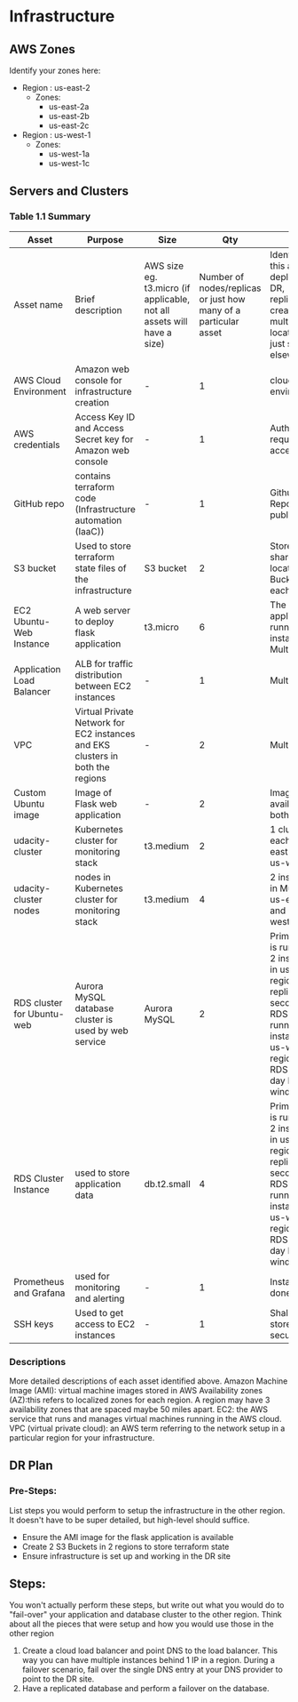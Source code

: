 # Infrastructure

## AWS Zones
Identify your zones here:
 - Region : us-east-2 
    - Zones:
        - us-east-2a
        - us-east-2b
        - us-east-2c
- Region : us-west-1
    - Zones:
        - us-west-1a
        - us-west-1c

## Servers and Clusters

### Table 1.1 Summary
| Asset      | Purpose           | Size                                                                   | Qty                                                             | DR                                                                                                           |
|------------|-------------------|------------------------------------------------------------------------|-----------------------------------------------------------------|--------------------------------------------------------------------------------------------------------------|
| Asset name | Brief description | AWS size eg. t3.micro (if applicable, not all assets will have a size) | Number of nodes/replicas or just how many of a particular asset | Identify if this asset is deployed to DR, replicated, created in multiple locations or just stored elsewhere |
| AWS Cloud Environment | Amazon web console for infrastructure creation | - | 1 | cloud environment |
| AWS credentials | Access Key ID and Access Secret key for Amazon web console | - | 1 | Authorization required to access |  |
| GitHub repo | contains terraform code (Infrastructure automation (IaaC)) | - | 1 | Github Repository is public.|
| S3 bucket | Used to store terraform state files of the infrastructure | S3 bucket | 2 | Stored in a shared location. 2 Buckets for each region|
| EC2 Ubuntu-Web Instance | A web server to deploy flask application | t3.micro | 6 | The application is running on 3 instances. Multi AZ. |
| Application Load Balancer | ALB for traffic distribution between EC2 instances | - | 1 | Multi AZ. |
| VPC | Virtual Private Network for EC2 instances and EKS clusters in both the regions | - | 2 | Multi AZ.  |
| Custom Ubuntu image | Image of Flask web application | - | 2 | Image available in both regions |
| udacity-cluster | Kubernetes cluster for monitoring stack | t3.medium | 2 | 1 cluster each in us-east-2 and us-west-1 |
| udacity-cluster nodes | nodes in Kubernetes cluster for monitoring stack | t3.medium | 4 | 2 instances in Multi AZ. us-east-2 and us-west-1 |
| RDS cluster for Ubuntu-web | Aurora MySQL database cluster is used by web service | Aurora MySQL | 2 | Primary RDS is running on 2 instances in us-east-2 region and replicates to secondary RDS that is running on 2 instances in us-west-1 region. Both RDS has a 5 day backup window. |
| RDS Cluster Instance | used to store application data | db.t2.small | 4 | Primary RDS is running on 2 instances in us-east-2 region and replicates to secondary RDS that is running on 2 instances in us-west-1 region. Both RDS has a 5 day backup window. |
| Prometheus and Grafana | used for monitoring and alerting | - | 1 | Installation done |
| SSH keys | Used to get access to EC2 instances | - | 1 | Shall be stored securely. |



### Descriptions
More detailed descriptions of each asset identified above.
Amazon Machine Image (AMI): virtual machine images stored in AWS
Availability zones (AZ):this refers to localized zones for each region. A region may have 3 availability zones that are spaced maybe 50 miles apart.
EC2: the AWS service that runs and manages virtual machines running in the AWS cloud.
VPC (virtual private cloud): an AWS term referring to the network setup in a particular region for your infrastructure. 

## DR Plan
### Pre-Steps:
List steps you would perform to setup the infrastructure in the other region. It doesn't have to be super detailed, but high-level should suffice.
- Ensure the AMI image for the flask application is available
- Create 2 S3 Buckets in 2 regions to store terraform state
- Ensure infrastructure is set up and working in the DR site


## Steps:
You won't actually perform these steps, but write out what you would do to "fail-over" your application and database cluster to the other region. Think about all the pieces that were setup and how you would use those in the other region

1. Create a cloud load balancer and point DNS to the load balancer. This way you can have multiple instances behind 1 IP in a region. During a failover scenario, fail over the single DNS entry at your DNS provider to point to the DR site. 
2. Have a replicated database and perform a failover on the database. 